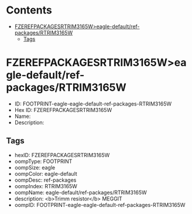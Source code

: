 



Contents
========

* [FZEREFPACKAGESRTRIM3165W>eagle-default/ref-packages/RTRIM3165W](#fzerefpackagesrtrim3165weagle-defaultref-packagesrtrim3165w)
	* [Tags](#tags)

# FZEREFPACKAGESRTRIM3165W>eagle-default/ref-packages/RTRIM3165W

- ID: FOOTPRINT-eagle-eagle-default-ref-packages-RTRIM3165W
- Hex ID: FZEREFPACKAGESRTRIM3165W
- Name: 
- Description: 

## Tags

- hexID: FZEREFPACKAGESRTRIM3165W
- oompType: FOOTPRINT
- oompSize: eagle
- oompColor: eagle-default
- oompDesc: ref-packages
- oompIndex: RTRIM3165W
- oompName: eagle-default/ref-packages/RTRIM3165W
- description: &lt;b&gt;Trimm resistor&lt;/b&gt; MEGGIT
- oompID: FOOTPRINT-eagle-eagle-default-ref-packages-RTRIM3165W
